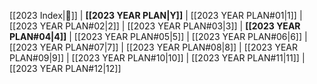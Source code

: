 [[2023 Index|🔼]] | **[[2023 YEAR PLAN|Y]]** | [[2023 YEAR PLAN#01|1]] | [[2023 YEAR PLAN#02|2]] | [[2023 YEAR PLAN#03|3]] | **[[2023 YEAR PLAN#04|4]]** | [[2023 YEAR PLAN#05|5]] | [[2023 YEAR PLAN#06|6]] | [[2023 YEAR PLAN#07|7]] | [[2023 YEAR PLAN#08|8]] | [[2023 YEAR PLAN#09|9]] | [[2023 YEAR PLAN#10|10]] | [[2023 YEAR PLAN#11|11]] | [[2023 YEAR PLAN#12|12]]
